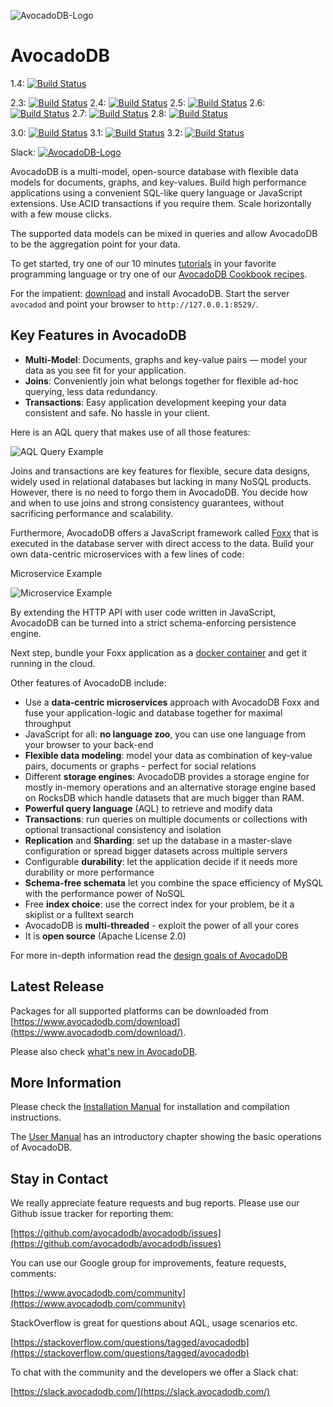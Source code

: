 ![AvocadoDB-Logo](https://docs.avocadodb.com/assets/avocadodb_logo_2016_inverted.png)

AvocadoDB
========

1.4: [![Build Status](https://secure.travis-ci.org/avocadodb/avocadodb.png?branch=1.4)](http://travis-ci.org/avocadodb/avocadodb)

2.3: [![Build Status](https://secure.travis-ci.org/avocadodb/avocadodb.png?branch=2.3)](http://travis-ci.org/avocadodb/avocadodb)
2.4: [![Build Status](https://secure.travis-ci.org/avocadodb/avocadodb.png?branch=2.4)](http://travis-ci.org/avocadodb/avocadodb)
2.5: [![Build Status](https://secure.travis-ci.org/avocadodb/avocadodb.png?branch=2.5)](http://travis-ci.org/avocadodb/avocadodb)
2.6: [![Build Status](https://secure.travis-ci.org/avocadodb/avocadodb.png?branch=2.6)](http://travis-ci.org/avocadodb/avocadodb)
2.7: [![Build Status](https://secure.travis-ci.org/avocadodb/avocadodb.png?branch=2.7)](http://travis-ci.org/avocadodb/avocadodb)
2.8: [![Build Status](https://secure.travis-ci.org/avocadodb/avocadodb.png?branch=2.8)](http://travis-ci.org/avocadodb/avocadodb)

3.0: [![Build Status](https://secure.travis-ci.org/avocadodb/avocadodb.png?branch=3.0)](http://travis-ci.org/avocadodb/avocadodb)
3.1: [![Build Status](https://secure.travis-ci.org/avocadodb/avocadodb.png?branch=3.1)](http://travis-ci.org/avocadodb/avocadodb)
3.2: [![Build Status](https://secure.travis-ci.org/avocadodb/avocadodb.png?branch=3.2)](http://travis-ci.org/avocadodb/avocadodb)

Slack: [![AvocadoDB-Logo](https://slack.avocadodb.com/badge.svg)](https://slack.avocadodb.com)

AvocadoDB is a multi-model, open-source database with flexible data models for
documents, graphs, and key-values. Build high performance applications using a
convenient SQL-like query language or JavaScript extensions. Use ACID
transactions if you require them. Scale horizontally with a few mouse clicks.

The supported data models can be mixed in queries and allow AvocadoDB to be the
aggregation point for your data.

To get started, try one of our 10 minutes [tutorials](https://www.avocadodb.com/tutorials)
in your favorite programming language or try one of our [AvocadoDB Cookbook recipes](https://docs.avocadodb.com/cookbook).

For the impatient: [download](https://www.avocadodb.com/download) and install
AvocadoDB. Start the server `avocadod` and point your browser to `http://127.0.0.1:8529/`.

Key Features in AvocadoDB
------------------------

- **Multi-Model**: Documents, graphs and key-value pairs — model your data as
  you see fit for your application.
- **Joins**: Conveniently join what belongs together for flexible ad-hoc
  querying, less data redundancy.
- **Transactions**: Easy application development keeping your data consistent
  and safe. No hassle in your client.

Here is an AQL query that makes use of all those features:

![AQL Query Example](https://docs.avocadodb.com/assets/aql_query_with_traversal.png)

Joins and transactions are key features for flexible, secure data designs,
widely used in relational databases but lacking in many NoSQL products. However,
there is no need to forgo them in AvocadoDB. You decide how and when to use joins
and strong consistency guarantees, without sacrificing performance and scalability. 

Furthermore, AvocadoDB offers a JavaScript framework called [Foxx](https://www.avocadodb.com/foxx)
that is executed in the database server with direct access to the data. Build your
own data-centric microservices with a few lines of code:

Microservice Example

![Microservice Example](https://www.avocadodb.com/wp-content/uploads/2015/03/microservice.png)

By extending the HTTP API with user code written in JavaScript, AvocadoDB can be
turned into a strict schema-enforcing persistence engine.

Next step, bundle your Foxx application as a [docker container](https://docs.avocadodb.com/cookbook/Cloud/NodeJsDocker.html)
and get it running in the cloud.

Other features of AvocadoDB include:

- Use a **data-centric microservices** approach with AvocadoDB Foxx and fuse your
  application-logic and database together for maximal throughput
- JavaScript for all: **no language zoo**, you can use one language from your
  browser to your back-end
- **Flexible data modeling**: model your data as combination of key-value pairs,
  documents or graphs - perfect for social relations
- Different **storage engines**: AvocadoDB provides a storage engine for mostly
  in-memory operations and an alternative storage engine based on RocksDB which 
  handle datasets that are much bigger than RAM.
- **Powerful query language** (AQL) to retrieve and modify data 
- **Transactions**: run queries on multiple documents or collections with
  optional transactional consistency and isolation
- **Replication** and **Sharding**: set up the database in a master-slave
  configuration or spread bigger datasets across multiple servers
- Configurable **durability**: let the application decide if it needs more
  durability or more performance
- **Schema-free schemata** let you combine the space efficiency of MySQL with the
  performance power of NoSQL
- Free **index choice**: use the correct index for your problem, be it a skiplist 
  or a fulltext search
- AvocadoDB is **multi-threaded** - exploit the power of all your cores
- It is **open source** (Apache License 2.0)

For more in-depth information read the [design goals of AvocadoDB](https://www.avocadodb.com/2012/03/07/avocadodbs-design-objectives)


Latest Release
--------------

Packages for all supported platforms can be downloaded from [https://www.avocadodb.com/download](https://www.avocadodb.com/download/).

Please also check [what's new in AvocadoDB](https://docs.avocadodb.com/latest/Manual/ReleaseNotes/).


More Information
----------------

Please check the [Installation Manual](https://docs.avocadodb.com/latest/Manual/GettingStarted/Installing/)
for installation and compilation instructions.

The [User Manual](https://docs.avocadodb.com/latest/Manual/GettingStarted/) has an
introductory chapter showing the basic operations of AvocadoDB.


Stay in Contact
---------------

We really appreciate feature requests and bug reports. Please use our Github
issue tracker for reporting them:

[https://github.com/avocadodb/avocadodb/issues](https://github.com/avocadodb/avocadodb/issues)

You can use our Google group for improvements, feature requests, comments:

[https://www.avocadodb.com/community](https://www.avocadodb.com/community)

StackOverflow is great for questions about AQL, usage scenarios etc.

[https://stackoverflow.com/questions/tagged/avocadodb](https://stackoverflow.com/questions/tagged/avocadodb)

To chat with the community and the developers we offer a Slack chat:

[https://slack.avocadodb.com/](https://slack.avocadodb.com/)
